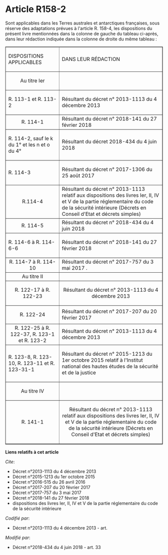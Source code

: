 # Article R158-2

Sont applicables dans les Terres australes et antarctiques françaises, sous réserve des  adaptations prévues à l'article R.
158-4, les dispositions du présent livre mentionnées dans la colonne de gauche du tableau ci-après, dans leur rédaction
indiquée dans la colonne de droite du même tableau :

<table border="1">
  <tbody>
    <tr>
      <td>

DISPOSITIONS APPLICABLES

</td>
      <td>

DANS LEUR RÉDACTION

</td>
    </tr>
    <tr>
      <td align="center">

Au titre Ier

</td>
      <td align="center">
    </td></tr>
    <tr>
      <td align="left">

R. 113-1 et R. 113-2

</td>
      <td align="left">

Résultant du décret n° 2013-1113 du 4 décembre 2013

</td>
    </tr>
    <tr>
      <td align="center">R. 114-1</td>
      <td align="left">Résultant du décret n° 2018-141 du 27 février 2018</td>
    </tr>
    <tr>
      <td align="left">

R. 114-2, sauf le k du 1° et les n et o du 4°

</td>
      <td align="left">

Résultant du décret 2018-434 du 4 juin 2018

</td>
    </tr>
    <tr>
      <td align="left">

R. 114-3

</td>
      <td align="left">

Résultant du décret n° 2017-1306 du 25 août 2017

</td>
    </tr>
    <tr>
      <td align="center">R.114-4</td>
      <td align="left">Résultant du décret n° 2013-1113 relatif aux dispositions des livres Ier, II, IV et V de la partie
réglementaire du code de la sécurité intérieure (Décrets en Conseil d'Etat et décrets simples)</td>
    </tr>
    <tr>
      <td align="center">R. 114-5</td>
      <td align="left">Résultant du décret n° 2018-434 du 4 juin 2018</td>
    </tr>
    <tr>
      <td align="left">

R. 114-6 à R. 114-6-6

</td>
      <td align="left">

Résultant du décret n° 2018-141 du 27 février 2018

</td>
    </tr>
    <tr>
      <td align="center">R. 114-7 à R. 114-10</td>
      <td align="left">Résultant du  décret n° 2017-757 du 3 mai 2017 .</td>
    </tr>
    <tr>
      <td align="center">Au titre II</td>
      <td align="center">
    </td></tr>
    <tr>
      <td align="center">R. 122-17 à R. 122-23</td>
      <td align="center">

Résultant du décret n° 2013-1113 du 4 décembre 2013

</td>
    </tr>
    <tr>
      <td align="center">

R. 122-24

</td>
      <td>Résultant du  décret n° 2017-207 du 20 février 2017</td>
    </tr>
    <tr>
      <td align="center">R. 122-25 à R. 122-37, R. 123-1 et R. 123-2</td>
      <td>Résultant du décret n° 2013-1113 du 4 décembre 2013</td>
    </tr>
    <tr>
      <td align="left">

R. 123-8, R. 123-10, R. 123-11 et R. 123-31-1

</td>
      <td align="left">

Résultant du décret n° 2015-1213 du 1er octobre 2015 relatif à l'Institut national des hautes études de la sécurité et de la
justice

</td>
    </tr>
    <tr>
      <td align="center">

Au titre IV

</td>
      <td align="center">
    </td></tr>
    <tr>
      <td align="center">R. 141-1</td>
      <td align="center">

Résultant du décret n° 2013-1113 relatif aux dispositions des livres Ier, II, IV et V de la partie réglementaire du code de
la sécurité intérieure (Décrets en Conseil d'Etat et décrets simples)

</td>
    </tr>
  </tbody>
</table>

**Liens relatifs à cet article**

_Cite_:

  - Décret n°2013-1113 du 4 décembre 2013
  - Décret n°2015-1213 du 1er octobre 2015
  - Décret n°2016-515 du 26 avril 2016
  - Décret n°2017-207 du 20 février 2017
  - Décret n°2017-757 du 3 mai 2017
  - Décret n°2018-141 du 27 février 2018
  - dispositions des livres Ier, II, IV et V de la partie réglementaire du code de la sécurité intérieure

_Codifié par_:

  - Décret n°2013-1113 du 4 décembre 2013 - art.

_Modifié par_:

  - Décret n°2018-434 du 4 juin 2018 - art. 33
